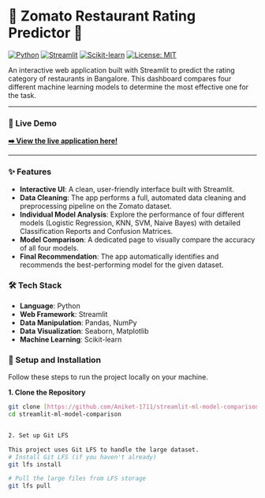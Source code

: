 # 🍔 Zomato Restaurant Rating Predictor 🍔

[![Python](https://img.shields.io/badge/Python-3.9%2B-blue.svg)](https://www.python.org/downloads/) [![Streamlit](https://img.shields.io/badge/Streamlit-1.25%2B-red.svg)](https://streamlit.io/) [![Scikit-learn](https://img.shields.io/badge/Scikit--learn-1.3%2B-orange.svg)](https://scikit-learn.org/stable/) [![License: MIT](https://img.shields.io/badge/License-MIT-yellow.svg)](https://opensource.org/licenses/MIT)

An interactive web application built with Streamlit to predict the rating category of restaurants in Bangalore. This dashboard compares four different machine learning models to determine the most effective one for the task.

---

### 🚀 Live Demo

**[➡️ View the live application here!](https://aniket-1711-streamlit-ml-model-comparison-main-qmunx8.streamlit.app/)**

---

### ✨ Features

* **Interactive UI**: A clean, user-friendly interface built with Streamlit.
* **Data Cleaning**: The app performs a full, automated data cleaning and preprocessing pipeline on the Zomato dataset.
* **Individual Model Analysis**: Explore the performance of four different models (Logistic Regression, KNN, SVM, Naive Bayes) with detailed Classification Reports and Confusion Matrices.
* **Model Comparison**: A dedicated page to visually compare the accuracy of all four models.
* **Final Recommendation**: The app automatically identifies and recommends the best-performing model for the given dataset.

### 🛠️ Tech Stack

* **Language**: Python
* **Web Framework**: Streamlit
* **Data Manipulation**: Pandas, NumPy
* **Data Visualization**: Seaborn, Matplotlib
* **Machine Learning**: Scikit-learn

### 🔧 Setup and Installation

Follow these steps to run the project locally on your machine.

**1. Clone the Repository**

```bash
git clone [https://github.com/Aniket-1711/streamlit-ml-model-comparison.git](https://github.com/Aniket-1711/streamlit-ml-model-comparison.git)
cd streamlit-ml-model-comparison


2. Set up Git LFS

This project uses Git LFS to handle the large dataset.
# Install Git LFS (if you haven't already)
git lfs install

# Pull the large files from LFS storage
git lfs pull
